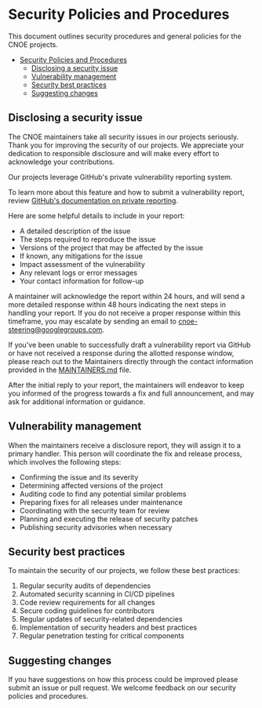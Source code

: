 # Security Policies and Procedures

This document outlines security procedures and general policies for the CNOE projects.

- [Security Policies and Procedures](#security-policies-and-procedures)
  - [Disclosing a security issue](#disclosing-a-security-issue)
  - [Vulnerability management](#vulnerability-management)
  - [Security best practices](#security-best-practices)
  - [Suggesting changes](#suggesting-changes)

## Disclosing a security issue

The CNOE maintainers take all security issues in our projects seriously. Thank you for improving the security of our projects. We appreciate your dedication to responsible disclosure and will make every effort to acknowledge your contributions.

Our projects leverage GitHub's private vulnerability reporting system.

To learn more about this feature and how to submit a vulnerability report,
review [GitHub's documentation on private reporting](https://docs.github.com/code-security/security-advisories/guidance-on-reporting-and-writing-information-about-vulnerabilities/privately-reporting-a-security-vulnerability).

Here are some helpful details to include in your report:

- A detailed description of the issue
- The steps required to reproduce the issue
- Versions of the project that may be affected by the issue
- If known, any mitigations for the issue
- Impact assessment of the vulnerability
- Any relevant logs or error messages
- Your contact information for follow-up

A maintainer will acknowledge the report within 24 hours, and will send a more detailed response within 48 hours indicating the next steps in handling your report. If you do not receive a proper response within this timeframe, you may escalate by sending an email to [cnoe-steering@googlegroups.com](mailto:cnoe-steering@googlegroups.com).

If you've been unable to successfully draft a vulnerability report via GitHub or
have not received a response during the allotted response window, please reach out to the Maintainers
directly through the contact information provided in the [MAINTAINERS.md](MAINTAINERS.md) file.

After the initial reply to your report, the maintainers will endeavor to keep
you informed of the progress towards a fix and full announcement, and may ask
for additional information or guidance.

## Vulnerability management

When the maintainers receive a disclosure report, they will assign it to a
primary handler. This person will coordinate the fix and release process, which involves the
following steps:

- Confirming the issue and its severity
- Determining affected versions of the project
- Auditing code to find any potential similar problems
- Preparing fixes for all releases under maintenance
- Coordinating with the security team for review
- Planning and executing the release of security patches
- Publishing security advisories when necessary

## Security best practices

To maintain the security of our projects, we follow these best practices:

1. Regular security audits of dependencies
2. Automated security scanning in CI/CD pipelines
3. Code review requirements for all changes
4. Secure coding guidelines for contributors
5. Regular updates of security-related dependencies
6. Implementation of security headers and best practices
7. Regular penetration testing for critical components

## Suggesting changes

If you have suggestions on how this process could be improved please submit an
issue or pull request. We welcome feedback on our security policies and procedures.
